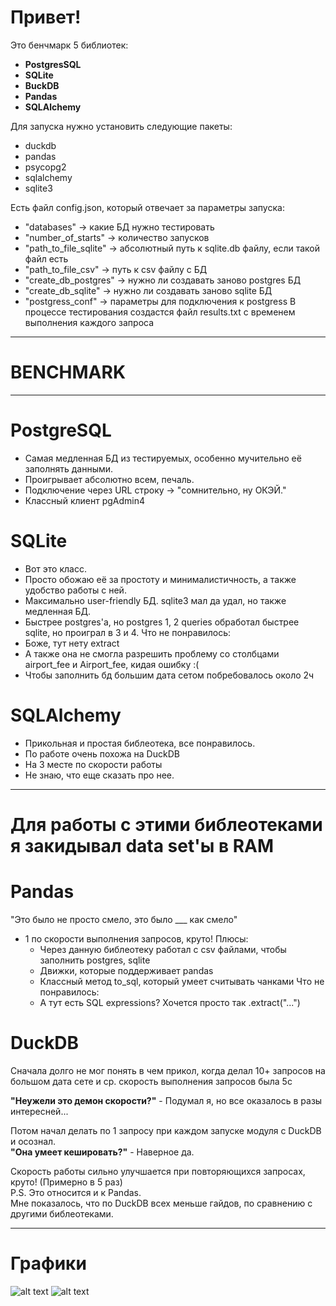 # Привет!
Это бенчмарк 5 библиотек:
- **PostgresSQL**
- **SQLite**
- **ВuckDB**
- **Pandas**
- **SQLAlchemy**
  
Для запуска нужно установить следующие пакеты:
- duckdb
- pandas
- psycopg2
- sqlalchemy
- sqlite3

Есть файл config.json, который отвечает за параметры запуска:
- "databases" -> какие БД нужно тестировать
- "number_of_starts" -> количество запусков
- "path_to_file_sqlite" -> абсолютный путь к sqlite.db файлу, если такой файл есть
- "path_to_file_csv" -> путь к csv файлу с БД
- "create_db_postgres" -> нужно ли создавать заново postgres БД
- "create_db_sqlite" -> нужно ли создавать заново sqlite БД
- "postgress_conf" -> параметры для подключения к postgress
В процессе тестирования создастся файл results.txt с временем выполнения каждого запроса
------

# BENCHMARK
------------
# PostgreSQL
- Самая медленная БД из тестируемых, особенно мучительно её заполнять данными.
- Проигрывает абсолютно всем, печаль.
- Подключение через URL строку -> "сомнительно, ну ОКЭЙ."
- Классный клиент pgAdmin4


# SQLite
- Вот это класс.
-  Просто обожаю её за простоту и минималистичность, а также удобство работы с ней.
-  Максимально user-friendly БД. sqlite3 мал да удал, но также медленная БД.
-  Быстрее postgres'а, но postgres 1, 2 queries обработал быстрее sqlite, но проиграл в 3 и 4.
Что не понравилось: 
  - Боже, тут нету extract
  - А также она не смогла разрешить проблему со столбцами airport_fee и Airport_fee, кидая ошибку :(
  - Чтобы заполнить бд большим дата сетом побребовалось около 2ч

# SQLAlchemy
- Прикольная и простая библеотека, все понравилось.
- По работе очень похожа на DuckDB
- На 3 месте по скорости работы
- Не знаю, что еще сказать про нее.
  
--------
# Для работы с этими библеотеками я закидывал data set'ы в RAM

# Pandas
"Это было не просто смело, это было ___ как смело"
- 1 по скорости выполнения запросов, круто!
Плюсы:
  - Через данную библеотеку работал с csv файлами, чтобы заполнить postgres, sqlite
  - Движки, которые поддерживает pandas
  - Классный метод to_sql, который умеет считывать чанками 
Что не понравилось:
  - А тут есть SQL expressions? Хочется просто так .extract("...")

# DuckDB
Сначала долго не мог понять в чем прикол, когда делал 10+ запросов на большом дата сете
  и ср. скорость выполнения запросов была 5с  
  
  **"Неужели это демон скорости?"** - Подумал я, но все оказалось в разы интересней...  
  
  Потом начал делать по 1 запросу при каждом запуске модуля с DuckDB и осознал.  
  **"Она умеет кешировать?"** - Наверное да.  
  
  Скорость работы сильно улучшается при повторяющихся запросах, круто! (Примерно в 5 раз)  
  P.S. Это относится и к Pandas.  
  Мне показалось, что по DuckDB всех меньше гайдов, по сравнению с другими библеотеками.

------
# Графики

![alt text](https://github.com/Spacikl/Benchmark/blob/master/charts/BIG%20Data%20Set.png)
![alt text](https://github.com/Spacikl/Benchmark/blob/master/charts/Tiny%20Data%20Set.png)
